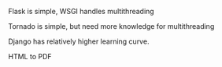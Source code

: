 Flask is simple, WSGI handles multithreading

Tornado is simple, but need more knowledge for multithreading

Django has relatively higher learning curve.

HTML to PDF
